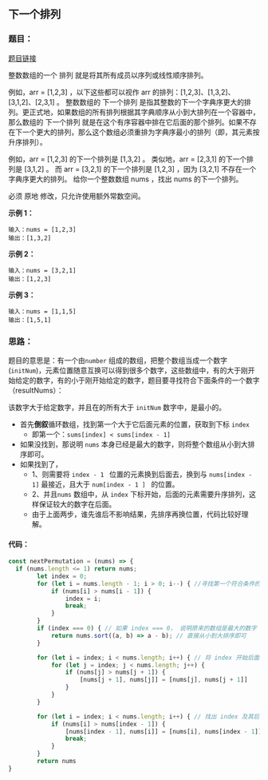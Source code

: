 ## 下一个排列

### 题目：

[题目链接](https://leetcode.cn/problems/next-permutation/description/)

整数数组的一个 排列  就是将其所有成员以序列或线性顺序排列。

例如，arr = [1,2,3] ，以下这些都可以视作 arr 的排列：[1,2,3]、[1,3,2]、[3,1,2]、[2,3,1] 。
整数数组的 下一个排列 是指其整数的下一个字典序更大的排列。更正式地，如果数组的所有排列根据其字典顺序从小到大排列在一个容器中，那么数组的 下一个排列 就是在这个有序容器中排在它后面的那个排列。如果不存在下一个更大的排列，那么这个数组必须重排为字典序最小的排列（即，其元素按升序排列）。

例如，arr = [1,2,3] 的下一个排列是 [1,3,2] 。
类似地，arr = [2,3,1] 的下一个排列是 [3,1,2] 。
而 arr = [3,2,1] 的下一个排列是 [1,2,3] ，因为 [3,2,1] 不存在一个字典序更大的排列。
给你一个整数数组 nums ，找出 nums 的下一个排列。

必须 原地 修改，只允许使用额外常数空间。



**示例 1：**

```
输入：nums = [1,2,3]
输出：[1,3,2]
```

**示例 2：**

```
输入：nums = [3,2,1]
输出：[1,2,3]
```

**示例 3：**

```
输入：nums = [1,1,5]
输出：[1,5,1]
```

### 思路：

题目的意思是：有一个由`number` 组成的数组，把整个数组当成一个数字(`initNum`)，元素位置随意互换可以得到很多个数字，这些数组中，有的大于刚开始给定的数字，有的小于刚开始给定的数字，题目要寻找符合下面条件的一个数字（resultNums）：

该数字大于给定数字，并且在的所有大于 `initNum` 数字中，是最小的。





- 首先**倒叙**循环数组，找到第一个大于它后面元素的位置，获取到下标 `index`
  - 即第一个：`sums[index] < sums[index - 1]` 
- 如果没找到，那说明 `nums` 本身已经是最大的数字，则将整个数组从小到大排序即可。
- 如果找到了，
  - 1、则需要将 `index - 1 ` 位置的元素换到后面去，换到与 `nums[index - 1]` 最接近，且大于 `num[index - 1 ] ` 的位置。
  - 2、并且`nums` 数组中，从 `index` 下标开始，后面的元素需要升序排列，这样保证较大的数字在后面。
  - 由于上面两步，谁先谁后不影响结果，先排序再换位置，代码比较好理解。

#### 代码：

```javascript
const nextPermutation = (nums) => {
  if (nums.length <= 1) return nums;
        let index = 0;
        for (let i = nums.length - 1; i > 0; i--) { //寻找第一个符合条件的 index: sums[index] < sums[index - 1]
            if (nums[i] > nums[i - 1]) {
                index = i;
                break;
            }
        }
        if (index === 0) { // 如果 index === 0， 说明原来的数组是最大的数字
            return nums.sort((a, b) => a - b); // 直接从小到大排序即可
        }

        for (let i = index; i < nums.length; i++) { // 将 index 开始后面的数字升序排列
            for (let j = index; j < nums.length; j++) {
                if (nums[j] > nums[j + 1]) {
                    [nums[j + 1], nums[j]] = [nums[j], nums[j + 1]]
                }
            }
        }

        for (let i = index; i < nums.length; i++) { // 找出 index 及其后面的数字中，最小的，且大于 nums[index -1] 的元素，将其于 nums[index -1] 互换位置
            if (nums[i] > nums[index - 1]) {
                [nums[index - 1], nums[i]] = [nums[i], nums[index - 1]]
                break;
            }
        }
        return nums
}
```

